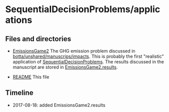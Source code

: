 # SequentialDecisionProblems/applications

## Files and directories

* [EmissionsGame2](EmissionsGame2.lidr) The GHG emission problem
  discussed in
  [botta/unshared/manuscrips/impacts](https://gitlab.pik-potsdam.de/botta/unshared/tree/master/manuscripts/2017.SDPs_and_cc_policies). This
  is probably the first "realistic" application of
  [SequentialDecisionProblems](https://gitlab.pik-potsdam.de/botta/IdrisLibs/tree/master/SequentialDecisionProblems). The
  results discussed in the manuscript are stored in
  [EmissionsGame2.results](EmissionsGame2.results).

* [README](README.md) This file


## Timeline

* 2017-08-18: added EmissionsGame2.results

